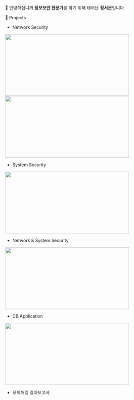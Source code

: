 👋 안녕하십니까 **정보보안 전문가**를 하기 위해 태어난 **정서은**입니다

🌱 Projects

- Network Security
  
<img src="https://github.com/user-attachments/assets/e2f90e15-4887-44db-a66b-bfad1c6507e7" width="400" height="200"/>
<img src="https://github.com/user-attachments/assets/0e52e22e-a39a-4c38-a5f7-6dc1551999a3" width="400" height="200"/>

- System Security
  
<img src="https://github.com/user-attachments/assets/6a3b8a60-3f23-4559-b006-188be6246c19" width="400" height="200"/>

- Network & System Security
  
<img src="https://github.com/user-attachments/assets/7b9a28b4-593d-4428-adc6-89d3d02ca3ea" width="400" height="200"/>

- DB Application
  
<img src="https://github.com/user-attachments/assets/c02c0430-cf35-4230-b0e0-18a95e58e79f" width="400" height="200"/>

- 모의해킹 결과보고서

<imgs src="https://github.com/user-attachments/assets/04ecb270-a711-4a86-81ad-079514dd586c" width="200" height="400">  <imgs src="https://github.com/user-attachments/assets/cb0e049d-17aa-4034-8a12-d1525f23eb49" width="200" height="400">
